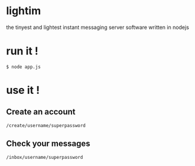 lightim
=======

the tinyest and lightest instant messaging server software written in nodejs

run it !
=======

```
$ node app.js
```

use it !
=======

Create an account
----------
`/create/username/superpassword`

Check your messages
----------
`/inbox/username/superpassword`
